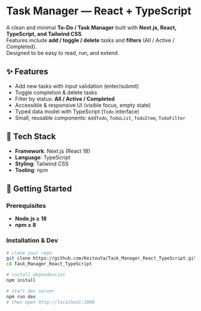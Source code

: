 # Task Manager — React + TypeScript 
A clean and minimal **To-Do / Task Manager** built with **Next.js, React, TypeScript, and Tailwind CSS**.  
Features include **add / toggle / delete** tasks and **filters** (All / Active / Completed).  
Designed to be easy to read, run, and extend.

## ✨ Features
- Add new tasks with input validation (enter/submit)
- Toggle completion & delete tasks
- Filter by status: **All / Active / Completed**
- Accessible & responsive UI (visible focus, empty state)
- Typed data model with TypeScript (`Todo` interface)
- Small, reusable components: `AddTodo`, `TodoList`, `TodoItem`, `TodoFilter`

## 🧰 Tech Stack
- **Framework**: Next.js (React 18)
- **Language**: TypeScript
- **Styling**: Tailwind CSS
- **Tooling**: npm

## 🚀 Getting Started

### Prerequisites
- **Node.js ≥ 18**  
- **npm ≥ 8**

### Installation & Dev
```bash
# clone your repo
git clone https://github.com/KeitouYa/Task_Manager_React_TypeScript.git
cd Task_Manager_React_TypeScript

# install dependencies
npm install

# start dev server
npm run dev
# then open http://localhost:3000

